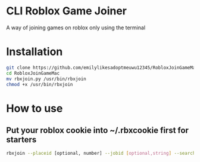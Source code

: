 # CLI Roblox Game Joiner

A way of joining games on roblox only using the terminal

# Installation
```bash
git clone https://github.com/emilylikesadoptmeuwu12345/RobloxJoinGameMac
cd RobloxJoinGameMac
mv rbxjoin.py /usr/bin/rbxjoin
chmod +x /usr/bin/rbxjoin
```

# How to use

## Put your roblox cookie into ~/.rbxcookie first for starters
```bash
rbxjoin --placeid [optional, number] --jobid [optional,string] --search [optional,string] --logs [optional,bool]
```
